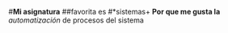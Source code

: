 #**Mi asignatura** 
##favorita es 
#*sistemas+
__Por que me gusta la__ _automatización_ de procesos del sistema
